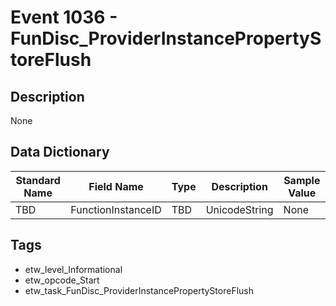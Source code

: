 # Event 1036 - FunDisc_ProviderInstancePropertyStoreFlush

## Description
None

## Data Dictionary
|Standard Name|Field Name|Type|Description|Sample Value|
|---|---|---|---|---|
|TBD|FunctionInstanceID|TBD|UnicodeString|None|None|

## Tags
* etw_level_Informational
* etw_opcode_Start
* etw_task_FunDisc_ProviderInstancePropertyStoreFlush